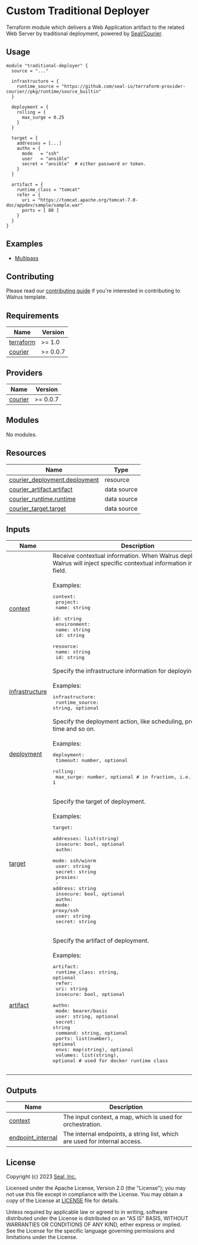 # Custom Traditional Deployer

Terraform module which delivers a Web Application artifact to the related Web Server by traditional deployment, powered by [Seal/Courier](https://registry.terraform.io/providers/seal-io/courier/latest).

## Usage

```hcl
module "traditional-deployer" {
  source = "..."

  infrastructure = {
    runtime_source = "https://github.com/seal-io/terraform-provider-courier//pkg/runtime/source_builtin"
  }

  deployment = {
    rolling = {
      max_surge = 0.25
    }
  }

  target = {
    addresses = [...]
    authn = {
      mode   = "ssh"
      user   = "ansible"
      secret = "ansible"  # either password or token.
    }
  }

  artifact = {
    runtime_class = "tomcat"
    refer = {
      uri = "https://tomcat.apache.org/tomcat-7.0-doc/appdev/sample/sample.war"
      ports = [ 80 ]
    }
  }
}
```

## Examples

- [Multipass](./examples/multipass)

## Contributing

Please read our [contributing guide](./docs/CONTRIBUTING.md) if you're interested in contributing to Walrus template.

<!-- BEGIN_TF_DOCS -->
## Requirements

| Name | Version |
|------|---------|
| <a name="requirement_terraform"></a> [terraform](#requirement\_terraform) | >= 1.0 |
| <a name="requirement_courier"></a> [courier](#requirement\_courier) | >= 0.0.7 |

## Providers

| Name | Version |
|------|---------|
| <a name="provider_courier"></a> [courier](#provider\_courier) | >= 0.0.7 |

## Modules

No modules.

## Resources

| Name | Type |
|------|------|
| [courier_deployment.deployment](https://registry.terraform.io/providers/seal-io/courier/latest/docs/resources/deployment) | resource |
| [courier_artifact.artifact](https://registry.terraform.io/providers/seal-io/courier/latest/docs/data-sources/artifact) | data source |
| [courier_runtime.runtime](https://registry.terraform.io/providers/seal-io/courier/latest/docs/data-sources/runtime) | data source |
| [courier_target.target](https://registry.terraform.io/providers/seal-io/courier/latest/docs/data-sources/target) | data source |

## Inputs

| Name | Description | Type | Default | Required |
|------|-------------|------|---------|:--------:|
| <a name="input_context"></a> [context](#input\_context) | Receive contextual information. When Walrus deploys, Walrus will inject specific contextual information into this field.<br><br>Examples:<pre>context:<br>  project:<br>    name: string<br>    id: string<br>  environment:<br>    name: string<br>    id: string<br>  resource:<br>    name: string<br>    id: string</pre> | `map(any)` | `{}` | no |
| <a name="input_infrastructure"></a> [infrastructure](#input\_infrastructure) | Specify the infrastructure information for deploying.<br><br>Examples:<pre>infrastructure:<br>  runtime_source: string, optional</pre> | <pre>object({<br>    runtime_source = optional(string, null)<br>  })</pre> | `{}` | no |
| <a name="input_deployment"></a> [deployment](#input\_deployment) | Specify the deployment action, like scheduling, progress time and so on.<br><br>Examples:<pre>deployment:<br>  timeout: number, optional<br>  rolling: <br>    max_surge: number, optional          # in fraction, i.e. 0.25, 0.5, 1</pre> | <pre>object({<br>    timeout = optional(number, 300)<br>    rolling = optional(object({<br>      max_surge = optional(number, 0.25)<br>    }))<br>  })</pre> | <pre>{<br>  "rolling": {<br>    "max_surge": 0.25<br>  },<br>  "timeout": 300<br>}</pre> | no |
| <a name="input_target"></a> [target](#input\_target) | Specify the target of deployment.<br><br>Examples:<pre>target:<br>  addresses: list(string)<br>  insecure: bool, optional<br>  authn:<br>    mode: ssh/winrm<br>    user: string<br>    secret: string<br>  proxies:<br>  - address: string<br>    insecure: bool, optional<br>    authn:<br>      mode: proxy/ssh<br>      user: string<br>      secret: string</pre> | <pre>object({<br>    addresses = list(string)<br>    insecure  = optional(bool, false)<br>    authn = object({<br>      mode   = optional(string, "ssh")<br>      user   = string<br>      secret = string<br>    })<br>    proxies = optional(list(object({<br>      address  = string<br>      insecure = optional(bool, false)<br>      authn = object({<br>        mode   = optional(string, "proxy")<br>        user   = optional(string)<br>        secret = optional(string)<br>      })<br>    })))<br>  })</pre> | n/a | yes |
| <a name="input_artifact"></a> [artifact](#input\_artifact) | Specify the artifact of deployment.<br><br>Examples:<pre>artifact:<br>  runtime_class: string, optional<br>  refer:<br>    uri: string<br>    insecure: bool, optional<br>    authn:<br>      mode: bearer/basic<br>      user: string, optional<br>      secret: string<br>  command: string, optional<br>  ports: list(number), optional<br>  envs: map(string), optional<br>  volumes: list(string), optional      # used for docker runtime class</pre><pre></pre> | <pre>object({<br>    runtime_class = optional(string, "tomcat")<br>    refer = object({<br>      uri      = string<br>      insecure = optional(bool, false)<br>      authn = optional(object({<br>        mode   = optional(string, "bearer")<br>        user   = optional(string)<br>        secret = string<br>      }))<br>    })<br>    command = optional(string)<br>    ports   = optional(list(number))<br>    envs    = optional(map(string))<br>    volumes = optional(list(string))<br>  })</pre> | n/a | yes |

## Outputs

| Name | Description |
|------|-------------|
| <a name="output_context"></a> [context](#output\_context) | The input context, a map, which is used for orchestration. |
| <a name="output_endpoint_internal"></a> [endpoint\_internal](#output\_endpoint\_internal) | The internal endpoints, a string list, which are used for internal access. |
<!-- END_TF_DOCS -->

## License

Copyright (c) 2023 [Seal, Inc.](https://seal.io)

Licensed under the Apache License, Version 2.0 (the "License");
you may not use this file except in compliance with the License.
You may obtain a copy of the License at [LICENSE](./LICENSE) file for details.

Unless required by applicable law or agreed to in writing, software
distributed under the License is distributed on an "AS IS" BASIS,
WITHOUT WARRANTIES OR CONDITIONS OF ANY KIND, either express or implied.
See the License for the specific language governing permissions and
limitations under the License.
